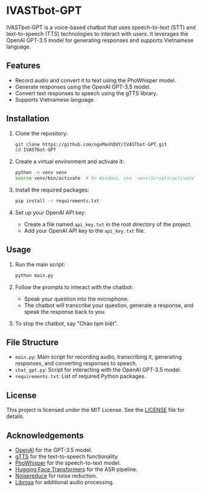 # IVASTbot-GPT

IVASTbot-GPT is a voice-based chatbot that uses speech-to-text (STT) and text-to-speech (TTS) technologies to interact with users. It leverages the OpenAI GPT-3.5 model for generating responses and supports Vietnamese language.

## Features

- Record audio and convert it to text using the PhoWhisper model.
- Generate responses using the OpenAI GPT-3.5 model.
- Convert text responses to speech using the gTTS library.
- Supports Vietnamese language.

## Installation

1. Clone the repository:
   ```sh
   git clone https://github.com/ngoManhDUY/IVASTbot-GPT.git
   cd IVASTbot-GPT
   ```

2. Create a virtual environment and activate it:
   ```sh
   python -m venv venv
   source venv/bin/activate  # On Windows, use `venv\Scripts\activate`
   ```

3. Install the required packages:
   ```sh
   pip install -r requirements.txt
   ```

4. Set up your OpenAI API key:
   - Create a file named `api_key.txt` in the root directory of the project.
   - Add your OpenAI API key to the `api_key.txt` file.

## Usage

1. Run the main script:
   ```sh
   python main.py
   ```

2. Follow the prompts to interact with the chatbot:
   - Speak your question into the microphone.
   - The chatbot will transcribe your question, generate a response, and speak the response back to you.

3. To stop the chatbot, say "Chào tạm biệt".

## File Structure

- `main.py`: Main script for recording audio, transcribing it, generating responses, and converting responses to speech.
- `chat_gpt.py`: Script for interacting with the OpenAI GPT-3.5 model.
- `requirements.txt`: List of required Python packages.

## License

This project is licensed under the MIT License. See the [LICENSE](LICENSE) file for details.

## Acknowledgements

- [OpenAI](https://www.openai.com/) for the GPT-3.5 model.
- [gTTS](https://gtts.readthedocs.io/) for the text-to-speech functionality.
- [PhoWhisper](https://github.com/vinai/PhoWhisper) for the speech-to-text model.
- [Hugging Face Transformers](https://huggingface.co/transformers/) for the ASR pipeline.
- [Noisereduce](https://github.com/timsainb/noisereduce) for noise reduction.
- [Librosa](https://librosa.org/) for additional audio processing.
